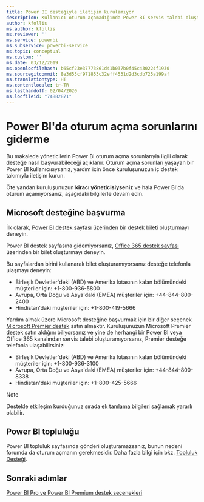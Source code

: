 ```yaml
---
title: Power BI desteğiyle iletişim kurulamıyor
description: Kullanıcı oturum açamadığında Power BI servis talebi oluşturmaya yönelik geçici çözümler
author: kfollis
ms.author: kfollis
ms.reviewer: ''
ms.service: powerbi
ms.subservice: powerbi-service
ms.topic: conceptual
ms.custom: ''
ms.date: 03/12/2019
ms.openlocfilehash: b65cf23e37773861d41b037b0f45c430224f1930
ms.sourcegitcommit: 8e3d53cf971853c32eff4531d2d3cdb725a199af
ms.translationtype: HT
ms.contentlocale: tr-TR
ms.lasthandoff: 02/04/2020
ms.locfileid: "74882871"
---
```

# <a name="troubleshooting-sign-in-issues-for-power-bi"></a>Power BI'da oturum açma sorunlarını giderme

Bu makalede yöneticilerin Power BI oturum açma sorunlarıyla ilgili olarak desteğe nasıl başvurabileceği açıklanır. Oturum açma sorunları yaşayan bir Power BI kullanıcısıysanız, yardım için önce kuruluşunuzun iç destek takımıyla iletişim kurun.

Öte yandan kuruluşunuzun **kiracı yöneticisiyseniz** ve hala Power BI'da oturum açamıyorsanız, aşağıdaki bilgilerle devam edin.

## <a name="contact-microsoft-support"></a>Microsoft desteğine başvurma

İlk olarak, [Power BI destek sayfası](https://powerbi.microsoft.com/support/) üzerinden bir destek bileti oluşturmayı deneyin.

Power BI destek sayfasına gidemiyorsanız, [Office 365 destek sayfası](https://support.office.com/home/contact) üzerinden bir bilet oluşturmayı deneyin.

Bu sayfalardan birini kullanarak bilet oluşturamıyorsanız desteğe telefonla ulaşmayı deneyin:

* Birleşik Devletler'deki (ABD) ve Amerika kıtasının kalan bölümündeki müşteriler için: +1-800-936-5800
* Avrupa, Orta Doğu ve Asya'daki (EMEA) müşteriler için: +44-844-800-2400
* Hindistan'daki müşteriler için: +1-800-419-5666

Yardım almak üzere Microsoft desteğine başvurmak için bir diğer seçenek [Microsoft Premier destek](https://support.microsoft.com/premier) satın almaktır. Kuruluşunuzun Microsoft Premier destek satın aldığını biliyorsanız ve yine de herhangi bir Power BI veya Office 365 kanalından servis talebi oluşturamıyorsanız, Premier desteğe telefonla ulaşabilirsiniz:

* Birleşik Devletler'deki (ABD) ve Amerika kıtasının kalan bölümündeki müşteriler için: +1-800-936-3100
* Avrupa, Orta Doğu ve Asya'daki (EMEA) müşteriler için: +44-844-800-8338
* Hindistan'daki müşteriler için: +1-800-425-5666

> [!Note]
> Destekle etkileşim kurduğunuz sırada [ek tanılama bilgileri](service-admin-capturing-additional-diagnostic-information-for-power-bi.md) sağlamak yararlı olabilir.

## <a name="power-bi-community"></a>Power BI topluluğu

Power BI topluluk sayfasında gönderi oluşturamazsanız, bunun nedeni forumda da oturum açmanın gerekmesidir. Daha fazla bilgi için bkz. [Topluluk Desteği](https://community.powerbi.com/t5/Community-Support/ct-p/PBI_CommunitySupport).

## <a name="next-steps"></a>Sonraki adımlar

[Power BI Pro ve Power BI Premium destek seçenekleri](service-support-options.md)
